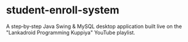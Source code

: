 # student-enroll-system
A step‑by‑step Java Swing &amp; MySQL desktop application built live on the "Lankadroid Programming Kuppiya" YouTube playlist.
